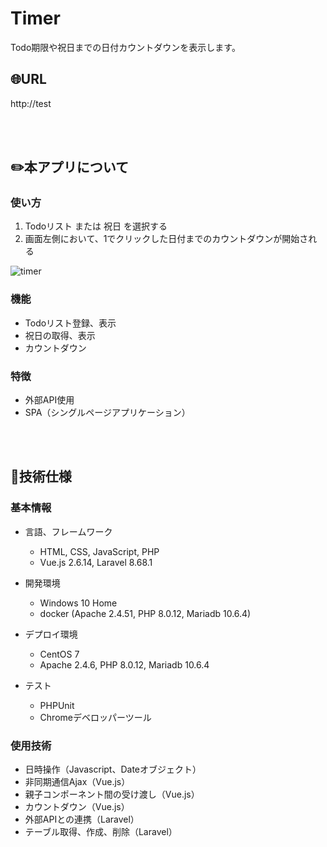 # Timer

Todo期限や祝日までの日付カウントダウンを表示します。

## :globe_with_meridians:URL
http://test

<br>
<br>

## :pencil2:本アプリについて

### 使い方
1. Todoリスト または 祝日 を選択する
2. 画面左側において、1でクリックした日付までのカウントダウンが開始される

![timer](https://user-images.githubusercontent.com/92190851/141295698-61cf1fbf-21a8-4af6-b747-5676bbd6530a.png)

### 機能

- Todoリスト登録、表示
- 祝日の取得、表示
- カウントダウン

### 特徴

- 外部API使用
- SPA（シングルページアプリケーション）

<br>
<br>

## :page_facing_up:技術仕様

### 基本情報
- 言語、フレームワーク
    - HTML, CSS, JavaScript, PHP
    - Vue.js 2.6.14, Laravel 8.68.1

- 開発環境
    - Windows 10 Home
    - docker (Apache 2.4.51, PHP 8.0.12, Mariadb 10.6.4)

- デプロイ環境
    - CentOS 7
    - Apache 2.4.6, PHP 8.0.12, Mariadb 10.6.4

- テスト
    - PHPUnit
    - Chromeデベロッパーツール

### 使用技術

- 日時操作（Javascript、Dateオブジェクト）
- 非同期通信Ajax（Vue.js）
- 親子コンポーネント間の受け渡し（Vue.js）
- カウントダウン（Vue.js）
- 外部APIとの連携（Laravel）
- テーブル取得、作成、削除（Laravel）
